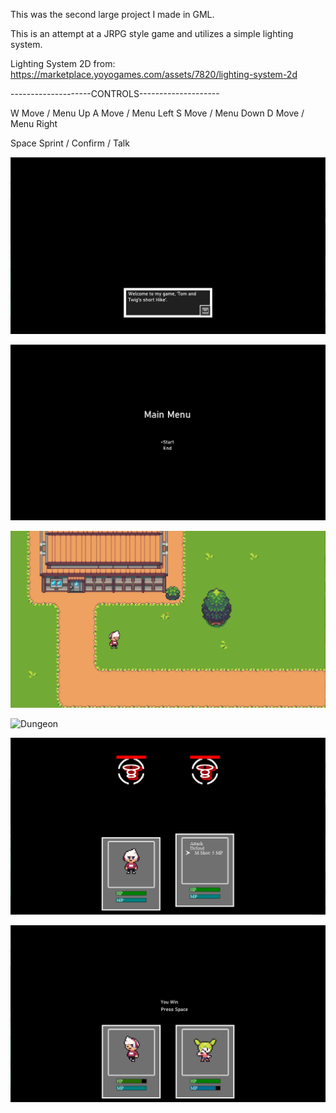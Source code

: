 
This was the second large project I made in GML.

This is an attempt at a JRPG style game and utilizes a simple lighting system.

Lighting System 2D from:
https://marketplace.yoyogames.com/assets/7820/lighting-system-2d

--------------------CONTROLS--------------------

W	Move / Menu Up
A	Move / Menu Left
S	Move / Menu Down
D	Move / Menu Right

Space	Sprint / Confirm / Talk

![TitleImage](https://github.com/etnishi/Portfolio/blob/main/TomAndTwig/2022-05-15%2017_08_25-Created%20with%20GameMaker%20Studio%202.png?raw=true)

![Title](https://github.com/etnishi/Portfolio/blob/main/TomAndTwig/2022-05-15%2017_08_41-Created%20with%20GameMaker%20Studio%202.png?raw=true)

![Overworld](https://github.com/etnishi/Portfolio/blob/main/TomAndTwig/2022-05-15%2017_08_59-Created%20with%20GameMaker%20Studio%202.png?raw=true)

![Dungeon](![image](https://user-images.githubusercontent.com/46575923/168501112-7a0e5ae5-ca43-4650-a5d1-54996028ccaf.png)
)

![Battle](https://github.com/etnishi/Portfolio/blob/main/TomAndTwig/2022-05-15%2017_10_21-Created%20with%20GameMaker%20Studio%202.png?raw=true)

![BattleWin](https://github.com/etnishi/Portfolio/blob/main/TomAndTwig/2022-05-15%2017_10_46-Created%20with%20GameMaker%20Studio%202.png?raw=true)
